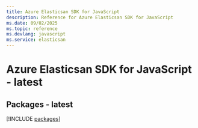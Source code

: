 ```yaml
---
title: Azure Elasticsan SDK for JavaScript
description: Reference for Azure Elasticsan SDK for JavaScript
ms.date: 09/02/2025
ms.topic: reference
ms.devlang: javascript
ms.service: elasticsan
---
```

# Azure Elasticsan SDK for JavaScript - latest
## Packages - latest
[!INCLUDE [packages](elasticsan-index.md)]